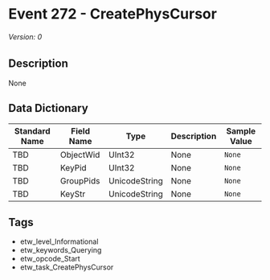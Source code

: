 # Event 272 - CreatePhysCursor
###### Version: 0

## Description
None

## Data Dictionary
|Standard Name|Field Name|Type|Description|Sample Value|
|---|---|---|---|---|
|TBD|ObjectWid|UInt32|None|`None`|
|TBD|KeyPid|UInt32|None|`None`|
|TBD|GroupPids|UnicodeString|None|`None`|
|TBD|KeyStr|UnicodeString|None|`None`|

## Tags
* etw_level_Informational
* etw_keywords_Querying
* etw_opcode_Start
* etw_task_CreatePhysCursor